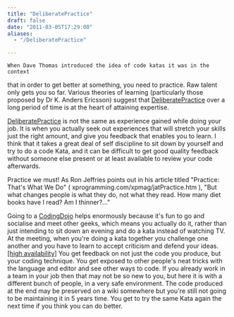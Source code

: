 ```yaml
---
title: "DeliberatePractice"
draft: false
date: "2011-03-05T17:29:00"
aliases:
  - "/DeliberatePractice"

---
```

    When Dave Thomas introduced the idea of code katas it was in the context
that in order to get better at something, you need to practice. Raw
talent only gets you so far. Various theories of learning (particularly
those proposed by Dr K. Anders Ericsson) suggest that
[DeliberatePractice](/DeliberatePractice) over a long period of time is
at the heart of attaining expertise.

[DeliberatePractice](/DeliberatePractice) is not the same as experience
gained while doing your job. It is when you actually seek out
experiences that will stretch your skills just the right amount, and
give you feedback that enables you to learn. I think that it takes a
great deal of self discipline to sit down by yourself and try to do a
code Kata, and it can be difficult to get good quality feedback without
someone else present or at least available to review your code
afterwards.

Practice we must! As Ron Jeffries points out in his article titled
"Practice: That's What We Do" ( xprogramming.com/xpmag/jatPractice.htm
), "But what changes people is what they do, not what they read. How
many diet books have I read? Am I thinner?..."

Going to a [CodingDojo](/CodingDojo) helps enormously because it's fun
to go and socialise and meet other geeks, which means you actually do
it, rather than just intending to sit down an evening and do a
kata instead of watching TV. At the meeting, when you're doing a kata
together you challenge one another and you have to learn to accept
criticism and defend your ideas. [\[high
availability\]](http://www.neverfailgroup.com) You get feedback on not
just the code you produce, but your coding technique. You get exposed to
other people's neat tricks with the language and editor and see other
ways to code. If you already work in a team in your job then that may
not be so new to you, but here it is with a different bunch of people,
in a very safe environment. The code produced at the end may be
preserved on a wiki somewhere but you're still not going to be
maintaining it in 5 years time. You get to try the same Kata again the
next time if you think you can do better.
